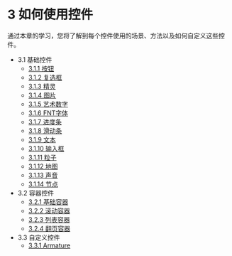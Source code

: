# 3 如何使用控件


通过本章的学习，您将了解到每个控件使用的场景、方法以及如何自定义这些控件。

* 3.1 基础控件
    * [3.1.1 按钮](../basic-controls/button/zh.md)
    * [3.1.2 复选框](../basic-controls/checkbox/zh.md)
    * [3.1.3 精灵](../basic-controls/sprite/zh.md)
    * [3.1.4 图片](../basic-controls/image/zh.md)
    * [3.1.5 艺术数字](../basic-controls/atlaslabel/zh.md)
    * [3.1.6 FNT字体](../basic-controls/bitmaplabel/zh.md)
    * [3.1.7 进度条](../basic-controls/progressbar/zh.md)
    * [3.1.8 滑动条](../basic-controls/slider/zh.md)
    * [3.1.9 文本](../basic-controls/label/zh.md)
    * [3.1.10 输入框](../basic-controls/textfield/zh.md)
    * [3.1.11 粒子](../basic-controls/particle/zh.md)
    * [3.1.12 地图](../basic-controls/tilemap/zh.md)
    * [3.1.13 声音](../basic-controls/audio/zh.md)
    * [3.1.14 节点](../basic-controls/node/zh.md)
* 3.2 容器控件
    * [3.2.1 基础容器](../containers/panel/zh.md)
    * [3.2.2 滚动容器](../containers/scrolledview/zh.md)
    * [3.2.3 列表容器](../containers/listview/zh.md)
    * [3.2.4 翻页容器](../containers/pageview/zh.md)
* 3.3 自定义控件
    * [3.3.1 Armature](../custom/armature/zh.md)